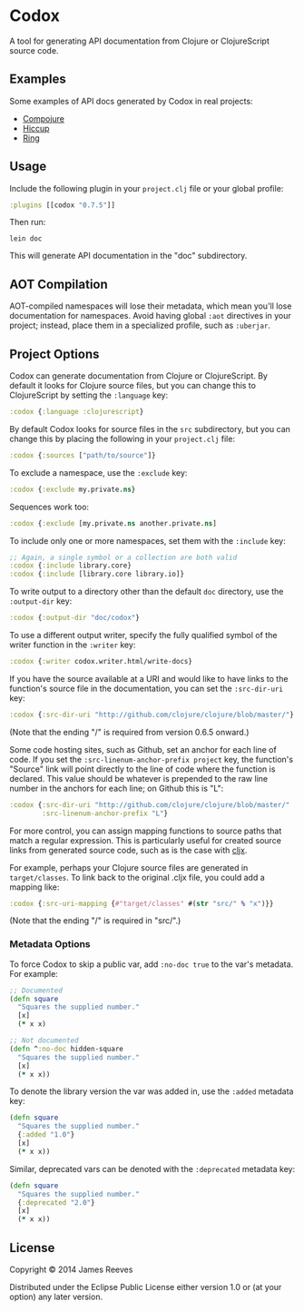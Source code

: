# Codox

A tool for generating API documentation from Clojure or ClojureScript
source code.

## Examples

Some examples of API docs generated by Codox in real projects:

* [Compojure](http://weavejester.github.com/compojure/)
* [Hiccup](http://weavejester.github.com/hiccup/)
* [Ring](http://ring-clojure.github.com/ring/)

## Usage

Include the following plugin in your `project.clj` file or your global
profile:

```clojure
:plugins [[codox "0.7.5"]]
```

Then run:

```
lein doc
```

This will generate API documentation in the "doc" subdirectory.


## AOT Compilation

AOT-compiled namespaces will lose their metadata, which mean you'll
lose documentation for namespaces. Avoid having global `:aot`
directives in your project; instead, place them in a specialized
profile, such as `:uberjar`.


## Project Options

Codox can generate documentation from Clojure or ClojureScript. By
default it looks for Clojure source files, but you can change this to
ClojureScript by setting the `:language` key:

```clojure
:codox {:language :clojurescript}
```

By default Codox looks for source files in the `src` subdirectory, but
you can change this by placing the following in your `project.clj`
file:

```clojure
:codox {:sources ["path/to/source"]}
```

To exclude a namespace, use the `:exclude` key:

```clojure
:codox {:exclude my.private.ns}
```

Sequences work too:

```clojure
:codox {:exclude [my.private.ns another.private.ns]
```

To include only one or more namespaces, set them with the `:include` key:

```clojure
;; Again, a single symbol or a collection are both valid
:codox {:include library.core}
:codox {:include [library.core library.io]}
```

To write output to a directory other than the default `doc` directory, use the
`:output-dir` key:

```clojure
:codox {:output-dir "doc/codox"}
```

To use a different output writer, specify the fully qualified symbol of the
writer function in the `:writer` key:

```clojure
:codox {:writer codox.writer.html/write-docs}
```

If you have the source available at a URI and would like to have links
to the function's source file in the documentation, you can set the
`:src-dir-uri` key:

```clojure
:codox {:src-dir-uri "http://github.com/clojure/clojure/blob/master/"}
```

(Note that the ending "/" is required from version 0.6.5 onward.)

Some code hosting sites, such as Github, set an anchor for each line
of code. If you set the `:src-linenum-anchor-prefix project` key, the
function's "Source" link will point directly to the line of code where
the function is declared. This value should be whatever is prepended
to the raw line number in the anchors for each line; on Github this is
"L":

```clojure
:codox {:src-dir-uri "http://github.com/clojure/clojure/blob/master/"
        :src-linenum-anchor-prefix "L"}
```

For more control, you can assign mapping functions to source paths
that match a regular expression. This is particularly useful for
created source links from generated source code, such as is the case
with [cljx](https://github.com/lynaghk/cljx).

For example, perhaps your Clojure source files are generated in
`target/classes`. To link back to the original .cljx file, you could
add a mapping like:

```clojure
:codox {:src-uri-mapping {#"target/classes" #(str "src/" % "x")}}
```

(Note that the ending "/" is required in "src/".)


### Metadata Options

To force Codox to skip a public var, add `:no-doc true` to the var's
metadata. For example:

```clojure
;; Documented
(defn square
  "Squares the supplied number."
  [x]
  (* x x)

;; Not documented
(defn ^:no-doc hidden-square
  "Squares the supplied number."
  [x]
  (* x x))
```

To denote the library version the var was added in, use the `:added`
metadata key:

```clojure
(defn square
  "Squares the supplied number."
  {:added "1.0"}
  [x]
  (* x x))
```

Similar, deprecated vars can be denoted with the `:deprecated`
metadata key:

```clojure
(defn square
  "Squares the supplied number."
  {:deprecated "2.0"}
  [x]
  (* x x))
```


## License

Copyright © 2014 James Reeves

Distributed under the Eclipse Public License either version 1.0 or (at
your option) any later version.

